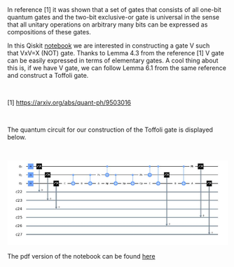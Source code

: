  

In reference [1] it was shown that a set of gates that consists of all one-bit
quantum gates and the two-bit exclusive-or gate is universal in the sense that
all unitary operations on arbitrary many bits can be expressed as compositions
of these gates.

In this Qiskit
[notebook](https://github.com/samlip-blip/FunWithQCircuits/blob/master/FascinatingQCircuits.ipynb)
we are interested in constructing a gate V such that VxV=X (NOT) gate. Thanks to
Lemma 4.3 from the reference [1] V gate can be easily expressed in terms of
elementary gates. A cool thing about this is, if we have V gate, we can follow
Lemma 6.1 from the same reference and construct a Toffoli gate.

 

[1] <https://arxiv.org/abs/quant-ph/9503016>

 

The quantum circuit for our construction of the Toffoli gate is displayed below.

 

![](../images/Toffoli.JPG)

The pdf version of the notebook can be found
[here](https://github.com/samlip-blip/FunWithQCircuits/blob/master/FascinatingQCircuits.pdf)

 
